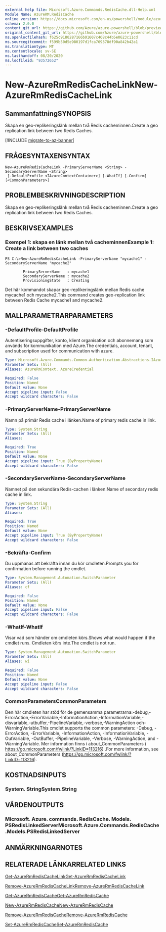 ```yaml
---
external help file: Microsoft.Azure.Commands.RedisCache.dll-Help.xml
Module Name: AzureRM.RedisCache
online version: https://docs.microsoft.com/en-us/powershell/module/azurerm.rediscache/new-azurermrediscachelink
schema: 2.0.0
content_git_url: https://github.com/Azure/azure-powershell/blob/preview/src/ResourceManager/RedisCache/Commands.RedisCache/help/New-AzureRmRedisCacheLink.md
original_content_git_url: https://github.com/Azure/azure-powershell/blob/preview/src/ResourceManager/RedisCache/Commands.RedisCache/help/New-AzureRmRedisCacheLink.md
ms.openlocfilehash: f625c9180287166b01607c468c44b5e0623c11cd
ms.sourcegitcommit: f599b50d5e980197d1fca769378df90a842b42a1
ms.translationtype: MT
ms.contentlocale: sv-SE
ms.lasthandoff: 08/20/2020
ms.locfileid: "93572652"
---
```

# <span data-ttu-id="fb269-101">New-AzureRmRedisCacheLink</span><span class="sxs-lookup"><span data-stu-id="fb269-101">New-AzureRmRedisCacheLink</span></span>

## <span data-ttu-id="fb269-102">Sammanfattning</span><span class="sxs-lookup"><span data-stu-id="fb269-102">SYNOPSIS</span></span>
<span data-ttu-id="fb269-103">Skapa en geo-replikeringslänk mellan två Redis cacheminnen.</span><span class="sxs-lookup"><span data-stu-id="fb269-103">Create a geo replication link between two Redis Caches.</span></span>

[!INCLUDE [migrate-to-az-banner](../../includes/migrate-to-az-banner.md)]

## <span data-ttu-id="fb269-104">FRÅGESYNTAXEN</span><span class="sxs-lookup"><span data-stu-id="fb269-104">SYNTAX</span></span>

```
New-AzureRmRedisCacheLink -PrimaryServerName <String> -SecondaryServerName <String>
 [-DefaultProfile <IAzureContextContainer>] [-WhatIf] [-Confirm] [<CommonParameters>]
```

## <span data-ttu-id="fb269-105">PROBLEMBESKRIVNING</span><span class="sxs-lookup"><span data-stu-id="fb269-105">DESCRIPTION</span></span>
<span data-ttu-id="fb269-106">Skapa en geo-replikeringslänk mellan två Redis cacheminnen.</span><span class="sxs-lookup"><span data-stu-id="fb269-106">Create a geo replication link between two Redis Caches.</span></span>

## <span data-ttu-id="fb269-107">BESKRIVS</span><span class="sxs-lookup"><span data-stu-id="fb269-107">EXAMPLES</span></span>

### <span data-ttu-id="fb269-108">Exempel 1: skapa en länk mellan två cacheminnen</span><span class="sxs-lookup"><span data-stu-id="fb269-108">Example 1: Create a link between two caches</span></span>
```
PS C:\>New-AzureRmRedisCacheLink -PrimaryServerName "mycache1" -SecondaryServerName "mycache2"

        PrimaryServerName   : mycache1
        SecondaryServerName : mycache2
        ProvisioningState   : Creating
```

<span data-ttu-id="fb269-109">Det här kommandot skapar geo-replikeringslänk mellan Redis cache mycache1 och mycache2.</span><span class="sxs-lookup"><span data-stu-id="fb269-109">This command creates geo-replication link between Redis Cache mycache1 and mycache2.</span></span>

## <span data-ttu-id="fb269-110">MALLPARAMETRAR</span><span class="sxs-lookup"><span data-stu-id="fb269-110">PARAMETERS</span></span>

### <span data-ttu-id="fb269-111">-DefaultProfile</span><span class="sxs-lookup"><span data-stu-id="fb269-111">-DefaultProfile</span></span>
<span data-ttu-id="fb269-112">Autentiseringsuppgifter, konto, klient organisation och abonnemang som används för kommunikation med Azure.</span><span class="sxs-lookup"><span data-stu-id="fb269-112">The credentials, account, tenant, and subscription used for communication with azure.</span></span>

```yaml
Type: Microsoft.Azure.Commands.Common.Authentication.Abstractions.IAzureContextContainer
Parameter Sets: (All)
Aliases: AzureRmContext, AzureCredential

Required: False
Position: Named
Default value: None
Accept pipeline input: False
Accept wildcard characters: False
```

### <span data-ttu-id="fb269-113">-PrimaryServerName</span><span class="sxs-lookup"><span data-stu-id="fb269-113">-PrimaryServerName</span></span>
<span data-ttu-id="fb269-114">Namn på primär Redis cache i länken.</span><span class="sxs-lookup"><span data-stu-id="fb269-114">Name of primary redis cache in link.</span></span>

```yaml
Type: System.String
Parameter Sets: (All)
Aliases:

Required: True
Position: Named
Default value: None
Accept pipeline input: True (ByPropertyName)
Accept wildcard characters: False
```

### <span data-ttu-id="fb269-115">-SecondaryServerName</span><span class="sxs-lookup"><span data-stu-id="fb269-115">-SecondaryServerName</span></span>
<span data-ttu-id="fb269-116">Namnet på den sekundära Redis-cachen i länken.</span><span class="sxs-lookup"><span data-stu-id="fb269-116">Name of secondary redis cache in link.</span></span>

```yaml
Type: System.String
Parameter Sets: (All)
Aliases:

Required: True
Position: Named
Default value: None
Accept pipeline input: True (ByPropertyName)
Accept wildcard characters: False
```

### <span data-ttu-id="fb269-117">-Bekräfta</span><span class="sxs-lookup"><span data-stu-id="fb269-117">-Confirm</span></span>
<span data-ttu-id="fb269-118">Du uppmanas att bekräfta innan du kör cmdleten.</span><span class="sxs-lookup"><span data-stu-id="fb269-118">Prompts you for confirmation before running the cmdlet.</span></span>

```yaml
Type: System.Management.Automation.SwitchParameter
Parameter Sets: (All)
Aliases: cf

Required: False
Position: Named
Default value: None
Accept pipeline input: False
Accept wildcard characters: False
```

### <span data-ttu-id="fb269-119">-WhatIf</span><span class="sxs-lookup"><span data-stu-id="fb269-119">-WhatIf</span></span>
<span data-ttu-id="fb269-120">Visar vad som händer om cmdleten körs.</span><span class="sxs-lookup"><span data-stu-id="fb269-120">Shows what would happen if the cmdlet runs.</span></span>
<span data-ttu-id="fb269-121">Cmdleten körs inte.</span><span class="sxs-lookup"><span data-stu-id="fb269-121">The cmdlet is not run.</span></span>

```yaml
Type: System.Management.Automation.SwitchParameter
Parameter Sets: (All)
Aliases: wi

Required: False
Position: Named
Default value: None
Accept pipeline input: False
Accept wildcard characters: False
```

### <span data-ttu-id="fb269-122">CommonParameters</span><span class="sxs-lookup"><span data-stu-id="fb269-122">CommonParameters</span></span>
<span data-ttu-id="fb269-123">Den här cmdleten har stöd för de gemensamma parametrarna:-debug,-ErrorAction,-ErrorVariable,-InformationAction,-InformationVariable,-disvariable,-utbuffer,-PipelineVariable,-verbose,-WarningAction och-WarningVariable.</span><span class="sxs-lookup"><span data-stu-id="fb269-123">This cmdlet supports the common parameters: -Debug, -ErrorAction, -ErrorVariable, -InformationAction, -InformationVariable, -OutVariable, -OutBuffer, -PipelineVariable, -Verbose, -WarningAction, and -WarningVariable.</span></span> <span data-ttu-id="fb269-124">Mer information finns i about_CommonParameters ( https://go.microsoft.com/fwlink/?LinkID=113216) .</span><span class="sxs-lookup"><span data-stu-id="fb269-124">For more information, see about_CommonParameters (https://go.microsoft.com/fwlink/?LinkID=113216).</span></span>

## <span data-ttu-id="fb269-125">KOSTNADS</span><span class="sxs-lookup"><span data-stu-id="fb269-125">INPUTS</span></span>

### <span data-ttu-id="fb269-126">System. String</span><span class="sxs-lookup"><span data-stu-id="fb269-126">System.String</span></span>

## <span data-ttu-id="fb269-127">VÄRDEN</span><span class="sxs-lookup"><span data-stu-id="fb269-127">OUTPUTS</span></span>

### <span data-ttu-id="fb269-128">Microsoft. Azure. commands. RedisCache. Models. PSRedisLinkedServer</span><span class="sxs-lookup"><span data-stu-id="fb269-128">Microsoft.Azure.Commands.RedisCache.Models.PSRedisLinkedServer</span></span>

## <span data-ttu-id="fb269-129">ANMÄRKNINGAR</span><span class="sxs-lookup"><span data-stu-id="fb269-129">NOTES</span></span>

## <span data-ttu-id="fb269-130">RELATERADE LÄNKAR</span><span class="sxs-lookup"><span data-stu-id="fb269-130">RELATED LINKS</span></span>

[<span data-ttu-id="fb269-131">Get-AzureRmRedisCacheLink</span><span class="sxs-lookup"><span data-stu-id="fb269-131">Get-AzureRmRedisCacheLink</span></span>](./Get-AzureRmRedisCacheLink.md)

[<span data-ttu-id="fb269-132">Remove-AzureRmRedisCacheLink</span><span class="sxs-lookup"><span data-stu-id="fb269-132">Remove-AzureRmRedisCacheLink</span></span>](./Remove-AzureRmRedisCacheLink.md)

[<span data-ttu-id="fb269-133">Get-AzureRmRedisCache</span><span class="sxs-lookup"><span data-stu-id="fb269-133">Get-AzureRmRedisCache</span></span>](./Get-AzureRmRedisCache.md)

[<span data-ttu-id="fb269-134">New-AzureRmRedisCache</span><span class="sxs-lookup"><span data-stu-id="fb269-134">New-AzureRmRedisCache</span></span>](./New-AzureRmRedisCache.md)

[<span data-ttu-id="fb269-135">Remove-AzureRmRedisCache</span><span class="sxs-lookup"><span data-stu-id="fb269-135">Remove-AzureRmRedisCache</span></span>](./Remove-AzureRmRedisCache.md)

[<span data-ttu-id="fb269-136">Set-AzureRmRedisCache</span><span class="sxs-lookup"><span data-stu-id="fb269-136">Set-AzureRmRedisCache</span></span>](./Set-AzureRmRedisCache.md)
